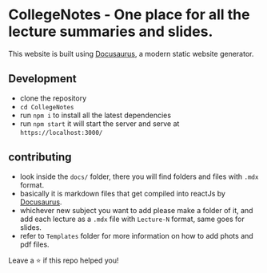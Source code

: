# CollegeNotes - One place for all the lecture summaries and slides.

This website is built using [Docusaurus](https://docusaurus.io/), a modern static website generator.

## Development

- clone the repository
- `cd CollegeNotes`
- run `npm i` to install all the latest dependencies
- run `npm start` it will start the server and serve at `https://localhost:3000/`

## contributing
- look inside the `docs/` folder, there you will find folders and files with `.mdx` format.
- basically it is markdown files that get compiled into reactJs by [Docusaurus](https://docusaurus.io/).
- whichever new subject you want to add please make a folder of it, and add each lecture as a `.mdx` file with `Lecture-N` format, same goes for slides.
- refer to `Templates` folder for more information on how to add phots and pdf files.

Leave a ⭐ if this repo helped you!
